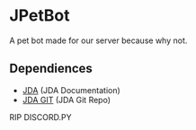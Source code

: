 # JPetBot

A pet bot made for our server because why not.

## Dependiences
- [JDA](https://ci.dv8tion.net/job/JDA/javadoc/) (JDA Documentation)
- [JDA GIT](https://github.com/DV8FromTheWorld/JDA) (JDA Git Repo) <br>


RIP DISCORD.PY
